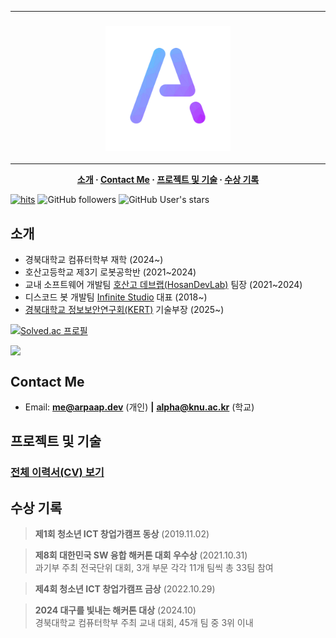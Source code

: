 <hr>
<h3 align="center">
  <img src="./avatar.png" width="200" height="200" />
  <br>
</h3>
<hr>

<span align="center">
  
  **[소개](#소개) · [Contact Me](#contact-me) · [프로젝트 및 기술](#프로젝트-및-기술) · [수상 기록](#수상-기록)**
  
</span>

[![hits](https://myhits.vercel.app/api/hit/https%3A%2F%2Fgithub.com%2FArpaAP?color=blue&label=hits&size=small)](https://myhits.vercel.app)
![GitHub followers](https://img.shields.io/github/followers/ArpaAP?style=flat-square)
![GitHub User's stars](https://img.shields.io/github/stars/ArpaAP?affiliations=OWNER%2CCOLLABORATOR&style=flat-square)

## 소개
- 경북대학교 컴퓨터학부 재학 (2024~)
- 호산고등학교 제3기 로봇공학반 (2021~2024)
- 교내 소프트웨어 개발팀 [호산고 데브랩(HosanDevLab)](https://github.com/HosanDevLab) 팀장 (2021~2024)
- 디스코드 봇 개발팀 [Infinite Studio](https://inft.kr) 대표 (2018~)
- [경북대학교 정보보안연구회(KERT)](https://main.kert.space) 기술부장 (2025~)

[![Solved.ac
프로필](http://mazassumnida.wtf/api/v2/generate_badge?boj=arpaap)](https://solved.ac/arpaap)

<div style="display: flex;">
  <img src="https://github-readme-stats.vercel.app/api/top-langs/?username=ArpaAP&layout=compact&theme=vue&count_private=true" />
</div>

## Contact Me
- Email: [**me@arpaap.dev**](mailto:me@arpaap.dev) (개인) **|** [**alpha@knu.ac.kr**](mailto:alpha@knu.ac.kr) (학교)

## 프로젝트 및 기술
### [**전체 이력서(CV) 보기**](https://cv.arpaap.dev)

## 수상 기록

> **제1회 청소년 ICT 창업가캠프 동상** (2019.11.02)

> **제8회 대한민국 SW 융합 해커톤 대회 우수상** (2021.10.31)   
  과기부 주최 전국단위 대회, 3개 부문 각각 11개 팀씩 총 33팀 참여

> **제4회 청소년 ICT 창업가캠프 금상** (2022.10.29)

> **2024 대구를 빛내는 해커톤 대상** (2024.10)   
  경북대학교 컴퓨터학부 주최 교내 대회, 45개 팀 중 3위 이내
